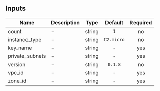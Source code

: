 ## Inputs

| Name | Description | Type | Default | Required |
|------|-------------|:----:|:-----:|:-----:|
| count | - | string | `1` | no |
| instance\_type | - | string | `t2.micro` | no |
| key\_name | - | string | - | yes |
| private\_subnets | - | string | - | yes |
| version | - | string | `0.1.8` | no |
| vpc\_id | - | string | - | yes |
| zone\_id | - | string | - | yes |

